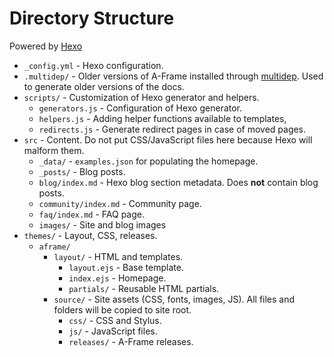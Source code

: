 # Directory Structure

Powered by [Hexo](https://hexo.io/)

- `_config.yml` - Hexo configuration.
- `.multidep/` - Older versions of A-Frame installed through [multidep](https://github.com/joliss/node-multidep). Used to generate older versions of the docs.
- `scripts/` - Customization of Hexo generator and helpers.
  - `generators.js` - Configuration of Hexo generator.
  - `helpers.js` - Adding helper functions available to templates,
  - `redirects.js` - Generate redirect pages in case of moved pages.
- `src` - Content. Do not put CSS/JavaScript files here because Hexo will malform them.
  - `_data/` - `examples.json` for populating the homepage.
  - `_posts/` - Blog posts.
  - `blog/index.md` - Hexo blog section metadata. Does **not** contain blog posts.
  - `community/index.md` - Community page.
  - `faq/index.md` - FAQ page.
  - `images/` - Site and blog images
- `themes/` - Layout, CSS, releases.
  - `aframe/`
    - `layout/` - HTML and templates.
      - `layout.ejs` - Base template.
      - `index.ejs` - Homepage.
      - `partials/` - Reusable HTML partials.
    - `source/` - Site assets (CSS, fonts, images, JS). All files and folders will be copied to site root.
      - `css/` - CSS and Stylus.
      - `js/` - JavaScript files.
      - `releases/` - A-Frame releases.
